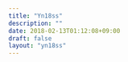 ```yaml
---
title: "Yn18ss"
description: ""
date: 2018-02-13T01:12:08+09:00
draft: false
layout: "yn18ss"
---
```


